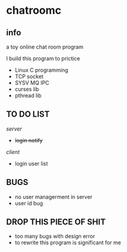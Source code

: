 # chatroomc

## info
a toy online chat room program 

I build this program to prictice
- Linux C programming
- TCP socket
- SYSV MQ IPC
- curses lib
- pthread lib

## TO DO LIST
*server*
- ~~login notify~~

*client*
- login user list

## BUGS
- no user managerment in server
- user id bug

## DROP THIS PIECE OF SHIT
- too many bugs with design error
- to rewrite this program is significant for me
